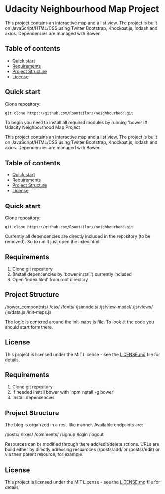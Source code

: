 # Udacity Neighbourhood Map Project

This project contains an interactive map and a list view. The project is built on JavaScript/HTML/CSS using Twitter Bootstrap, Knockout.js, lodash and axios. Dependencies are managed with Bower.

## Table of contents

* [Quick start](#quick-start)
* [Requirements](#requirements)
* [Project Structure](#project-structure)
* [License](#license)


## Quick start

Clone repository:
```
git clone https://github.com/Roomtailors/neighbourhood.git
```

To begin you need to install all required modules by running 'bower i# Udacity Neighbourhood Map Project

This project contains an interactive map and a list view. The project is built on JavaScript/HTML/CSS using Twitter Bootstrap, Knockout.js, lodash and axios. Dependencies are managed with Bower.

## Table of contents

* [Quick start](#quick-start)
* [Requirements](#requirements)
* [Project Structure](#project-structure)
* [License](#license)


## Quick start

Clone repository:
```
git clone https://github.com/Roomtailors/neighbourhood.git
```

Currently all dependencies are directly included in the repository (to be removed). So to run it just open the index.html

## Requirements

1. Clone git repository
2. (Install dependencies by 'bower install') currently included
3. Open 'index.html' from root directory

## Project Structure

/bower_components/
/css/
/fonts/
/js/models/
/js/view-model/
/js/views/
/js/data.js
/init-maps.js

The logic is centered around the init-maps.js file. To look at the code you should start form there.

## License

This project is licensed under the MIT License - see the [LICENSE.md](LICENSE.md) file for details.

## Requirements

1. Clone git repository
2. If needed install bower with 'npm install -g bower'
3. Install dependencies

## Project Structure

The blog is organized in a rest-like manner. Available endpoints are:

/posts/
/likes/
/comments/
/signup
/login
/logout

Resources can be modified through there add/edit/delete actions. URLs are build either by directly adressing resourdces (/posts/add/ or /posts/<id>/edit) or via their parent resource, for example:
        
## License

This project is licensed under the MIT License - see the [LICENSE.md](LICENSE.md) file for details